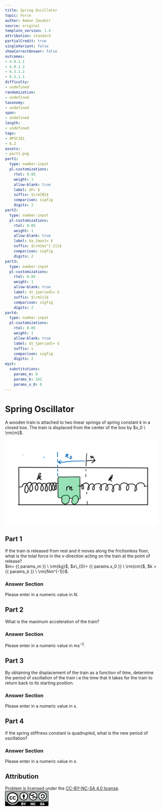 ```yaml
---
title: Spring Oscillator
topic: Force
author: Ammar Zavahir
source: original
template_version: 1.4
attribution: standard
partialCredit: true
singleVariant: false
showCorrectAnswer: false
outcomes:
- 4.9.1.1
- 4.9.1.2
- 6.3.1.2
- 6.5.1.1
difficulty:
- undefined
randomization:
- undefined
taxonomy:
- undefined
span:
- undefined
length:
- undefined
tags:
- APSC181
- A.Z
assets:
- part1.png
part1:
  type: number-input
  pl-customizations:
    rtol: 0.05
    weight: 1
    allow-blank: true
    label: $F= $
    suffix: $\rm{N}$
    comparison: sigfig
    digits: 2
part2:
  type: number-input
  pl-customizations:
    rtol: 0.05
    weight: 1
    allow-blank: true
    label: $a_{max}= $
    suffix: $\rm{ms^{-2}}$
    comparison: sigfig
    digits: 2
part3:
  type: number-input
  pl-customizations:
    rtol: 0.05
    weight: 1
    allow-blank: true
    label: $t_{period}= $
    suffix: $\rm{s}$
    comparison: sigfig
    digits: 2
part4:
  type: number-input
  pl-customizations:
    rtol: 0.05
    weight: 1
    allow-blank: true
    label: $t_{period}= $
    suffix: s
    comparison: sigfig
    digits: 2
myst:
  substitutions:
    params_m: 8
    params_k: 162
    params_x_0: 6
---
```

# Spring Oscillator
A wooden train is attached to two linear springs of spring constant $k$ in a closed box. The train is displaced from the center of the box by $x_0 \ \rm{m}$.

<img src="part1.png" width=600>

## Part 1

If the train is released from rest and it moves along the frictionless floor, what is the total force in the x-direction acting on the train at the point of release?<br>
$m= {{ params_m }} \ \rm{kg}$, $x\_{0}= {{ params.x_0 }} \ \rm{cm}$, $k = {{ params_k }} \ \rm{Nm^{-1}}$.

### Answer Section

Please enter in a numeric value in $N$.

## Part 2

What is the maximum acceleration of the train?

### Answer Section

Please enter in a numeric value in $ms^{-2}$.

## Part 3

By obtaining the displacement of the train as a function of time, determine the period of oscillation of the train i.e the time that it takes for the train to return back to its starting position.

### Answer Section

Please enter in a numeric value in $s$.

## Part 4

If the spring stiffness constant is quadrupled, what is the new period of oscillation?

### Answer Section

Please enter in a numeric value in $s$.

## Attribution

Problem is licensed under the [CC-BY-NC-SA 4.0 license](https://creativecommons.org/licenses/by-nc-sa/4.0/).<br> ![The Creative Commons 4.0 license requiring attribution-BY, non-commercial-NC, and share-alike-SA license.](https://raw.githubusercontent.com/firasm/bits/master/by-nc-sa.png)